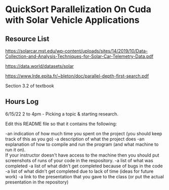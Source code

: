 # QuickSort Parallelization On Cuda with Solar Vehicle Applications

## Resource List
https://solarcar.mst.edu/wp-content/uploads/sites/14/2019/10/Data-Collection-and-Analysis-Techniques-for-Solar-Car-Telemetry-Data.pdf

https://data.world/datasets/solar

https://www.lrde.epita.fr/~bleton/doc/parallel-depth-first-search.pdf

Section 3.2 of textbook

## Hours Log
6/15/22 2 to 4pm - Picking a topic & starting research.







Edit this README file so that it contains the following:

-an indication of how much time you spent on the project (you should keep track of this as you go)
-a description of what the project does
-an explanation of how to compile and run the program (and what machine to run it on).  
 If your instructor doesn't have access to the machine then you should put screenshots of runs of 
 your code in the respository.
-a list of what was completed
-a list of what didn't get completed because of bugs in the code
-a list of what didn't get completed due to lack of time (ideas for future work)
-a link to the presentation that you gave to the class (or put the actual presentation in the repository)
